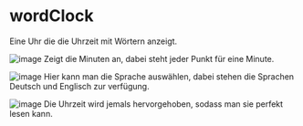 # wordClock

Eine Uhr die die Uhrzeit mit Wörtern anzeigt.

![image](https://user-images.githubusercontent.com/92666656/137637309-6e3acdd7-eddb-4dd2-a063-c0d673d694ef.png)
Zeigt die Minuten an, dabei steht jeder Punkt für eine Minute.

![image](https://user-images.githubusercontent.com/92666656/137637326-fb24702c-9dc2-40ab-96a8-dbb7d30f3c67.png)
Hier kann man die Sprache auswählen, dabei stehen die Sprachen Deutsch und Englisch zur verfügung.

![image](https://user-images.githubusercontent.com/92666656/137637344-991b0f4d-7ad3-4c40-b576-b06067063b1c.png)
Die Uhrzeit wird jemals hervorgehoben, sodass man sie perfekt lesen kann.
